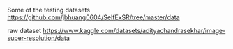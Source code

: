 Some of the testing datasets
https://github.com/jbhuang0604/SelfExSR/tree/master/data

raw dataset 
https://www.kaggle.com/datasets/adityachandrasekhar/image-super-resolution/data
